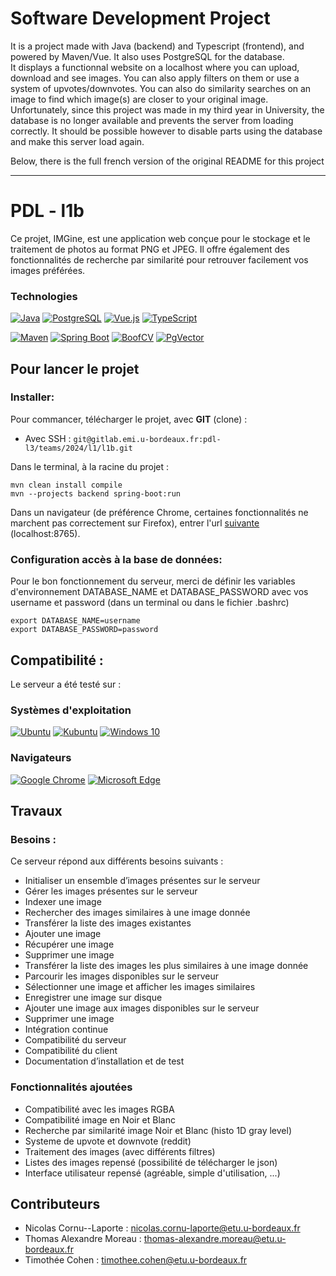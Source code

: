 # Software  Development Project

It is a project made with Java (backend) and Typescript (frontend), and powered by Maven/Vue. It also uses PostgreSQL for the database.  
It displays a functionnal website on a localhost where you can upload, download and see images. You can also apply filters on them or use a system of upvotes/downvotes. You can also do similarity searches on an image to find which image(s) are closer to your original image.  
Unfortunately, since this project was made in my third year in University, the database is no longer available and prevents the server from loading correctly. It should be possible however to disable parts using the database and make this server load again.

Below, there is the full french version of the original README for this project

---

# PDL - l1b

Ce projet, IMGine, est une application web conçue pour le stockage et le traitement de photos au format PNG et JPEG. Il offre également des fonctionnalités de recherche par similarité pour retrouver facilement vos images préférées.

### Technologies

[![Java](https://img.shields.io/badge/Java_17-ED8B00?style=for-the-badge&logo=openjdk&logoColor=white)](https://www.java.com/fr/) [![PostgreSQL](https://img.shields.io/badge/PostgreSQL_42-336791?style=for-the-badge&logo=postgresql&logoColor=white)](https://www.postgresql.org/) [![Vue.js](https://img.shields.io/badge/Vue.js-4FC08D?style=for-the-badge&logo=vue-dot-js&logoColor=white)](https://vuejs.org/)  [![TypeScript](https://img.shields.io/badge/TypeScript-007ACC?style=for-the-badge&logo=typescript&logoColor=white)](https://www.typescriptlang.org/) 

[![Maven](https://img.shields.io/badge/Maven-C71A36?style=for-the-badge&logo=apache-maven&logoColor=white)](https://maven.apache.org/) [![Spring Boot](https://img.shields.io/badge/Spring_Boot-6DB33F?style=for-the-badge&logo=spring-boot&logoColor=white)](https://spring.io/projects/spring-boot) [![BoofCV](https://img.shields.io/badge/BoofCV-6CBB5A?style=for-the-badge)](https://boofcv.org/) [![PgVector](https://img.shields.io/badge/PgVector-336791?style=for-the-badge&logo=postgresql&logoColor=white)](https://example.com)



## Pour lancer le projet
### Installer:
Pour commancer, télécharger le projet, avec **GIT** (clone) :
- Avec SSH : `git@gitlab.emi.u-bordeaux.fr:pdl-l3/teams/2024/l1/l1b.git`


Dans le terminal, à la racine du projet :
```
mvn clean install compile
mvn --projects backend spring-boot:run
```
Dans un navigateur (de préférence Chrome, certaines fonctionnalités ne marchent pas correctement sur Firefox), entrer l'url [suivante](localhost:8765) (localhost:8765).

### Configuration accès à la base de données:
Pour le bon fonctionnement du serveur, merci de définir les variables d'environnement DATABASE_NAME et DATABASE_PASSWORD avec vos username et password (dans un terminal ou dans le fichier .bashrc)
```
export DATABASE_NAME=username
export DATABASE_PASSWORD=password
```

## Compatibilité :
Le serveur a été testé sur :
### Systèmes d'exploitation
[![Ubuntu](https://img.shields.io/badge/Ubuntu-E95420?style=for-the-badge&logo=ubuntu&logoColor=white)](https://ubuntu.com/) [![Kubuntu](https://img.shields.io/badge/Kubuntu-0079c1?style=for-the-badge&logo=kubuntu&logoColor=white)](https://kubuntu.org/) [![Windows 10](https://img.shields.io/badge/Windows_11-0066CC?style=for-the-badge&logo=windows&logoColor=white)](https://www.microsoft.com/windows/)
### Navigateurs
[![Google Chrome](https://img.shields.io/badge/Google_Chrome-4285F4?style=for-the-badge&logo=google-chrome&logoColor=white)](https://www.google.com/chrome/) [![Microsoft Edge](https://img.shields.io/badge/Microsoft_edge-46d482?style=for-the-badge&logo=microsoft-edge&logoColor=white)](https://www.microsoft.com/fr-fr/edge/download?form=MA13FJ)
## Travaux

### Besoins : 
Ce serveur répond aux différents besoins suivants :
- Initialiser un ensemble d’images présentes sur le serveur
- Gérer les images présentes sur le serveur
- Indexer une image
- Rechercher des images similaires à une image donnée
- Transférer la liste des images existantes
- Ajouter une image
- Récupérer une image
- Supprimer une image
- Transférer la liste des images les plus similaires à une image donnée
- Parcourir les images disponibles sur le serveur
- Sélectionner une image et afficher les images similaires
- Enregistrer une image sur disque
- Ajouter une image aux images disponibles sur le serveur
- Supprimer une image
- Intégration continue
- Compatibilité du serveur
- Compatibilité du client
- Documentation d’installation et de test

### Fonctionnalités ajoutées
- Compatibilité avec les images RGBA
- Compatibilité image en Noir et Blanc
- Recherche par similarité image Noir et Blanc (histo 1D gray level)
- Systeme de upvote et downvote (reddit)
- Traitement des images (avec différents filtres)
- Listes des images repensé (possibilité de télécharger le json)
- Interface utilisateur repensé (agréable, simple d'utilisation, ...)


## Contributeurs
- Nicolas Cornu--Laporte : nicolas.cornu-laporte@etu.u-bordeaux.fr
- Thomas Alexandre Moreau : thomas-alexandre.moreau@etu.u-bordeaux.fr
- Timothée Cohen : timothee.cohen@etu.u-bordeaux.fr
